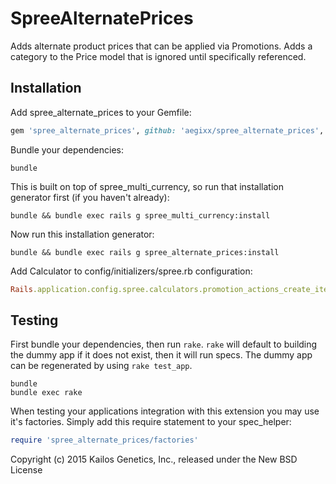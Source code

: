 SpreeAlternatePrices
====================

Adds alternate product prices that can be applied via Promotions.  Adds a category to the Price model that is ignored until specifically referenced.

Installation
------------

Add spree_alternate_prices to your Gemfile:

```ruby
gem 'spree_alternate_prices', github: 'aegixx/spree_alternate_prices', branch: '2-4-stable'
```

Bundle your dependencies:

```shell
bundle
```

This is built on top of spree_multi_currency, so run that installation generator first (if you haven't already):

```shell
bundle && bundle exec rails g spree_multi_currency:install
```

Now run this installation generator:
```shell
bundle && bundle exec rails g spree_alternate_prices:install
```

Add Calculator to config/initializers/spree.rb configuration:

```ruby
Rails.application.config.spree.calculators.promotion_actions_create_item_adjustments << Spree::Calculator::AlternatePriceCalculator
```

Testing
-------

First bundle your dependencies, then run `rake`. `rake` will default to building the dummy app if it does not exist, then it will run specs. The dummy app can be regenerated by using `rake test_app`.

```shell
bundle
bundle exec rake
```

When testing your applications integration with this extension you may use it's factories.
Simply add this require statement to your spec_helper:

```ruby
require 'spree_alternate_prices/factories'
```

Copyright (c) 2015 Kailos Genetics, Inc., released under the New BSD License
